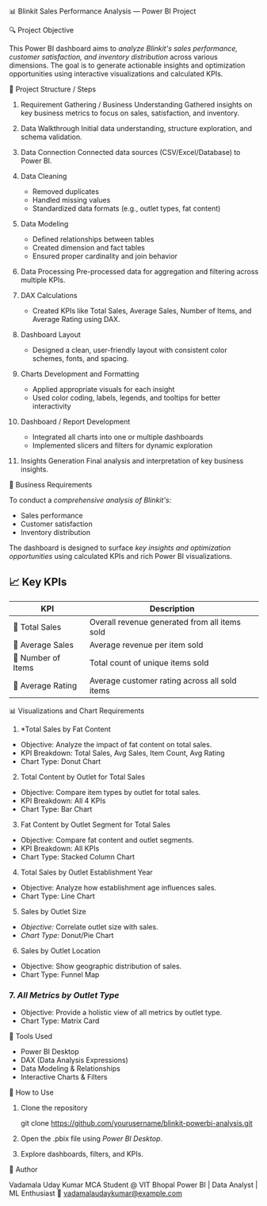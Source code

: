
📊 Blinkit Sales Performance Analysis — Power BI Project

🔍 Project Objective

This Power BI dashboard aims to *analyze Blinkit's sales performance, customer satisfaction, and inventory distribution* across various dimensions. The goal is to generate actionable insights and optimization opportunities using interactive visualizations and calculated KPIs.



📁 Project Structure / Steps

1. Requirement Gathering / Business Understanding
   Gathered insights on key business metrics to focus on sales, satisfaction, and inventory.

2. Data Walkthrough
   Initial data understanding, structure exploration, and schema validation.

3. Data Connection
   Connected data sources (CSV/Excel/Database) to Power BI.

4. Data Cleaning

   * Removed duplicates
   * Handled missing values
   * Standardized data formats (e.g., outlet types, fat content)

5. Data Modeling

   * Defined relationships between tables
   * Created dimension and fact tables
   * Ensured proper cardinality and join behavior

6. Data Processing
   Pre-processed data for aggregation and filtering across multiple KPIs.

7. DAX Calculations

   * Created KPIs like Total Sales, Average Sales, Number of Items, and Average Rating using DAX.

8. Dashboard Layout

   * Designed a clean, user-friendly layout with consistent color schemes, fonts, and spacing.

9. Charts Development and Formatting

   * Applied appropriate visuals for each insight
   * Used color coding, labels, legends, and tooltips for better interactivity

10. Dashboard / Report Development

    * Integrated all charts into one or multiple dashboards
    * Implemented slicers and filters for dynamic exploration

11. Insights Generation
    Final analysis and interpretation of key business insights.


📌 Business Requirements

To conduct a *comprehensive analysis of Blinkit's*:

* Sales performance
* Customer satisfaction
* Inventory distribution

The dashboard is designed to surface *key insights and optimization opportunities* using calculated KPIs and rich Power BI visualizations.


## 📈 Key KPIs

| KPI                | Description                                   |
| ------------------ | --------------------------------------------- |
| 🔸 Total Sales     | Overall revenue generated from all items sold |
| 🔸 Average Sales   | Average revenue per item sold                 |
| 🔸 Number of Items | Total count of unique items sold              |
| 🔸 Average Rating  | Average customer rating across all sold items |



📊 Visualizations and Chart Requirements

1. *Total Sales by Fat Content

* Objective: Analyze the impact of fat content on total sales.
* KPI Breakdown: Total Sales, Avg Sales, Item Count, Avg Rating
* Chart Type: Donut Chart

2. Total Content by Outlet for Total Sales

* Objective: Compare item types by outlet for total sales.
* KPI Breakdown: All 4 KPIs
* Chart Type: Bar Chart

3. Fat Content by Outlet Segment for Total Sales

* Objective: Compare fat content and outlet segments.
* KPI Breakdown: All KPIs
* Chart Type: Stacked Column Chart

4. Total Sales by Outlet Establishment Year

* Objective: Analyze how establishment age influences sales.
* Chart Type: Line Chart

5. Sales by Outlet Size

* *Objective:* Correlate outlet size with sales.
* *Chart Type:* Donut/Pie Chart

6. Sales by Outlet Location

* Objective: Show geographic distribution of sales.
* Chart Type: Funnel Map

### 7. *All Metrics by Outlet Type*

* Objective: Provide a holistic view of all metrics by outlet type.
* Chart Type: Matrix Card


📌 Tools Used

* Power BI Desktop
* DAX (Data Analysis Expressions)
* Data Modeling & Relationships
* Interactive Charts & Filters




🚀 How to Use

1. Clone the repository

   
   git clone https://github.com/yourusername/blinkit-powerbi-analysis.git
   

2. Open the .pbix file using *Power BI Desktop*.

3. Explore dashboards, filters, and KPIs.


📌 Author

Vadamala Uday Kumar
MCA Student @ VIT Bhopal
Power BI | Data Analyst | ML Enthusiast
📧 [vadamalaudaykumar@example.com](mailto:vadamalaudaykumar@example.com) 

